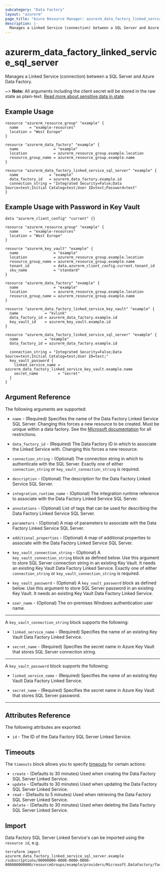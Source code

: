 ```yaml
---
subcategory: "Data Factory"
layout: "azurerm"
page_title: "Azure Resource Manager: azurerm_data_factory_linked_service_sql_server"
description: |-
  Manages a Linked Service (connection) between a SQL Server and Azure Data Factory.
---
```


# azurerm_data_factory_linked_service_sql_server

Manages a Linked Service (connection) between a SQL Server and Azure Data Factory.

~> **Note:** All arguments including the client secret will be stored in the raw state as plain-text. [Read more about sensitive data in state](/docs/state/sensitive-data.html).

## Example Usage

```hcl
resource "azurerm_resource_group" "example" {
  name     = "example-resources"
  location = "West Europe"
}

resource "azurerm_data_factory" "example" {
  name                = "example"
  location            = azurerm_resource_group.example.location
  resource_group_name = azurerm_resource_group.example.name
}

resource "azurerm_data_factory_linked_service_sql_server" "example" {
  name              = "example"
  data_factory_id   = azurerm_data_factory.example.id
  connection_string = "Integrated Security=False;Data Source=test;Initial Catalog=test;User ID=test;Password=test"
}
```

## Example Usage with Password in Key Vault

```hcl
data "azurerm_client_config" "current" {}

resource "azurerm_resource_group" "example" {
  name     = "example-resources"
  location = "West Europe"
}

resource "azurerm_key_vault" "example" {
  name                = "example"
  location            = azurerm_resource_group.example.location
  resource_group_name = azurerm_resource_group.example.name
  tenant_id           = data.azurerm_client_config.current.tenant_id
  sku_name            = "standard"
}

resource "azurerm_data_factory" "example" {
  name                = "example"
  location            = azurerm_resource_group.example.location
  resource_group_name = azurerm_resource_group.example.name
}

resource "azurerm_data_factory_linked_service_key_vault" "example" {
  name            = "kvlink"
  data_factory_id = azurerm_data_factory.example.id
  key_vault_id    = azurerm_key_vault.example.id
}

resource "azurerm_data_factory_linked_service_sql_server" "example" {
  name            = "example"
  data_factory_id = azurerm_data_factory.example.id

  connection_string = "Integrated Security=False;Data Source=test;Initial Catalog=test;User ID=test;"
  key_vault_password {
    linked_service_name = azurerm_data_factory_linked_service_key_vault.example.name
    secret_name         = "secret"
  }
}
```

## Argument Reference

The following arguments are supported:

* `name` - (Required) Specifies the name of the Data Factory Linked Service SQL Server. Changing this forces a new resource to be created. Must be unique within a data
  factory. See the [Microsoft documentation](https://docs.microsoft.com/azure/data-factory/naming-rules) for all restrictions.

* `data_factory_id` - (Required) The Data Factory ID in which to associate the Linked Service with. Changing this forces a new resource.

* `connection_string` - (Optional) The connection string in which to authenticate with the SQL Server. Exactly one of either `connection_string` or `key_vault_connection_string` is required.

* `description` - (Optional) The description for the Data Factory Linked Service SQL Server.

* `integration_runtime_name` - (Optional) The integration runtime reference to associate with the Data Factory Linked Service SQL Server.

* `annotations` - (Optional) List of tags that can be used for describing the Data Factory Linked Service SQL Server.

* `parameters` - (Optional) A map of parameters to associate with the Data Factory Linked Service SQL Server.

* `additional_properties` - (Optional) A map of additional properties to associate with the Data Factory Linked Service SQL Server.

* `key_vault_connection_string` - (Optional) A `key_vault_connection_string` block as defined below. Use this argument to store SQL Server connection string in an existing Key Vault. It needs an existing Key Vault Data Factory Linked Service. Exactly one of either `connection_string` or `key_vault_connection_string` is required.

* `key_vault_password` - (Optional) A `key_vault_password` block as defined below. Use this argument to store SQL Server password in an existing Key Vault. It needs an existing Key Vault Data Factory Linked Service.

* `user_name` - (Optional) The on-premises Windows authentication user name.

---

A `key_vault_connection_string` block supports the following:

* `linked_service_name` - (Required) Specifies the name of an existing Key Vault Data Factory Linked Service.

* `secret_name` - (Required) Specifies the secret name in Azure Key Vault that stores SQL Server connection string.

---

A `key_vault_password` block supports the following:

* `linked_service_name` - (Required) Specifies the name of an existing Key Vault Data Factory Linked Service.

* `secret_name` - (Required) Specifies the secret name in Azure Key Vault that stores SQL Server password.

---

## Attributes Reference

The following attributes are exported:

* `id` - The ID of the Data Factory SQL Server Linked Service.

## Timeouts

The `timeouts` block allows you to specify [timeouts](https://www.terraform.io/docs/configuration/resources.html#timeouts) for certain actions:

* `create` - (Defaults to 30 minutes) Used when creating the Data Factory SQL Server Linked Service.
* `update` - (Defaults to 30 minutes) Used when updating the Data Factory SQL Server Linked Service.
* `read` - (Defaults to 5 minutes) Used when retrieving the Data Factory SQL Server Linked Service.
* `delete` - (Defaults to 30 minutes) Used when deleting the Data Factory SQL Server Linked Service.

## Import

Data Factory SQL Server Linked Service's can be imported using the `resource id`, e.g.

```shell
terraform import azurerm_data_factory_linked_service_sql_server.example /subscriptions/00000000-0000-0000-0000-000000000000/resourceGroups/example/providers/Microsoft.DataFactory/factories/example/linkedservices/example
```
